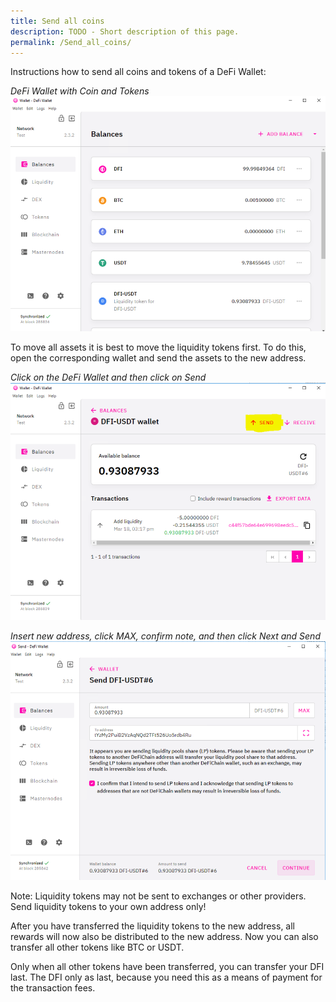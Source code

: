 ```yaml
---
title: Send all coins
description: TODO - Short description of this page.
permalink: /Send_all_coins/
---
```


Instructions how to send all coins and tokens of a DeFi Wallet:

*DeFi Wallet with Coin and Tokens*  
![DeFi Wallet with Coin and Tokens](./../media/sendallcoins_EN_01.png)

To move all assets it is best to move the liquidity tokens first. To do this, open the corresponding wallet and send the assets to the new address.

*Click on the DeFi Wallet and then click on Send*  
![Click on the DeFi Wallet and then click on Send](./../media/sendallcoins_EN_02.png)

*Insert new address, click MAX, confirm note, and then click Next and Send*  
![Insert new address, click MAX, confirm note, and then click Next and Send](./../media/sendallcoins_EN_03.png)

Note: Liquidity tokens may not be sent to exchanges or other providers. Send liquidity tokens to your own address only!

After you have transferred the liquidity tokens to the new address, all rewards will now also be distributed to the new address. Now you can also transfer all other tokens like BTC or USDT.

Only when all other tokens have been transferred, you can transfer your DFI last. The DFI only as last, because you need this as a means of payment for the transaction fees.

